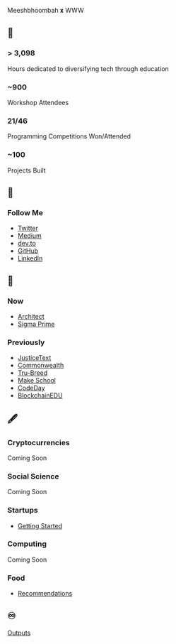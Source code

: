 Meeshbhoombah 𝐱 WWW

## 🔢
### > 3,098 
Hours dedicated to diversifying tech through education

### ~900
Workshop Attendees

### 21/46
Programming Competitions Won/Attended

### ~100
Projects Built

## 🔁
### Follow Me
- [Twitter](https://twitter.com/meeshbhoombah)
- [Medium](https://meeshbhoombah.medium.com/)
- [dev.to](https://dev.to/meeshbhoombah)
- [GitHub](https://github.com/meeshbhoombah/)
- [LinkedIn](https://www.linkedin.com/in/meeshbhoombah/)

## 🤔
### Now
- [Architect](https://twitter.com/_thearchproj_)
- [Sigma Prime](https://sigmaprime.io/)

### Previously
- [JusticeText](https://justicetext.com/)
- [Commonwealth](https://commonwealth.im/)
- [Tru-Breed](https://www.tru-breed.com/)
- [Make School](https://makeschool.org/)
- [CodeDay](https://www.codeday.org/)
- [BlockchainEDU](https://www.blockchainedu.org/)

## 🖋
### Cryptocurrencies
Coming Soon

### Social Science
Coming Soon

### Startups
- [Getting Started](/writing/startups/getting-started.md)

### Computing
Coming Soon

### Food
- [Recommendations](/writing/food/recommendations.md)

## ♾
[Outputs](https://meeshbhoombah2020.notion.site/Outputs-25bce498609c4d089bc670ec3dfce8ad)


